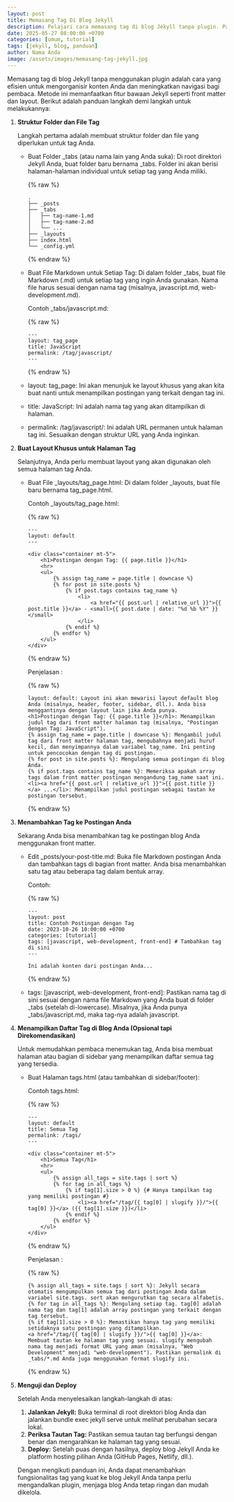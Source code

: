```yaml
---
layout: post
title: Memasang Tag Di Blog Jekyll
description: Pelajari cara memasang tag di blog Jekyll tanpa plugin. Panduan lengkap ini membantu Anda mengorganisir konten dan meningkatkan navigasi blog dengan mudah dan efisien.
date: 2025-05-27 08:00:00 +0700
categories: [umum, tutorial]
tags: [jekyll, blog, panduan]
author: Nama Anda
image: /assets/images/memasang-tag-jekyll.jpg
---
```


Memasang tag di blog Jekyll tanpa menggunakan plugin adalah cara yang efisien untuk mengorganisir konten Anda dan meningkatkan navigasi bagi pembaca. Metode ini memanfaatkan fitur bawaan Jekyll seperti front matter dan layout. Berikut adalah panduan langkah demi langkah untuk melakukannya:

1. **Struktur Folder dan File Tag**

    Langkah pertama adalah membuat struktur folder dan file yang diperlukan untuk tag Anda.

    * Buat Folder _tabs (atau nama lain yang Anda suka): Di root direktori Jekyll Anda, buat folder baru bernama _tabs. Folder ini akan berisi halaman-halaman individual untuk setiap tag yang Anda miliki.

        {% raw %}
        ```
        .
        ├── _posts
        ├── _tabs
        │   ├── tag-name-1.md
        │   ├── tag-name-2.md
        │   └── ...
        ├── _layouts
        ├── index.html
        └── _config.yml
        ```
        {% endraw %}

    * Buat File Markdown untuk Setiap Tag: Di dalam folder _tabs, buat file Markdown (.md) untuk setiap tag yang ingin Anda gunakan. Nama file harus sesuai dengan nama tag (misalnya, javascript.md, web-development.md).

        Contoh _tabs/javascript.md:

        {% raw %}
        ```
        ---
        layout: tag_page
        title: JavaScript
        permalink: /tag/javascript/
        ---
        ```
        {% endraw %}

    * layout: tag_page: Ini akan menunjuk ke layout khusus yang akan kita buat nanti untuk menampilkan postingan yang terkait dengan tag ini.
    * title: JavaScript: Ini adalah nama tag yang akan ditampilkan di halaman.
    * permalink: /tag/javascript/: Ini adalah URL permanen untuk halaman tag ini. Sesuaikan dengan struktur URL yang Anda inginkan.

2. **Buat Layout Khusus untuk Halaman Tag**

    Selanjutnya, Anda perlu membuat layout yang akan digunakan oleh semua halaman tag Anda.

    * Buat File _layouts/tag_page.html: Di dalam folder _layouts, buat file baru bernama tag_page.html.

        Contoh _layouts/tag_page.html:

        {% raw %}
        ```
        ---
        layout: default
        ---

        <div class="container mt-5">
            <h1>Postingan dengan Tag: {{ page.title }}</h1>
            <hr>
            <ul>
                {% assign tag_name = page.title | downcase %}
                {% for post in site.posts %}
                    {% if post.tags contains tag_name %}
                        <li>
                            <a href="{{ post.url | relative_url }}">{{ post.title }}</a> - <small>{{ post.date | date: "%d %b %Y" }}</small>
                        </li>
                    {% endif %}
                {% endfor %}
            </ul>
        </div>
        ```
        {% endraw %}

        Penjelasan :

        {% raw %}
        ```
        layout: default: Layout ini akan mewarisi layout default blog Anda (misalnya, header, footer, sidebar, dll.). Anda bisa menggantinya dengan layout lain jika Anda punya.
        <h1>Postingan dengan Tag: {{ page.title }}</h1>: Menampilkan judul tag dari front matter halaman tag (misalnya, "Postingan dengan Tag: JavaScript").
        {% assign tag_name = page.title | downcase %}: Mengambil judul tag dari front matter halaman tag, mengubahnya menjadi huruf kecil, dan menyimpannya dalam variabel tag_name. Ini penting untuk pencocokan dengan tag di postingan.
        {% for post in site.posts %}: Mengulang semua postingan di blog Anda.
        {% if post.tags contains tag_name %}: Memeriksa apakah array tags dalam front matter postingan mengandung tag_name saat ini.
        <li><a href="{{ post.url | relative_url }}">{{ post.title }}</a> ...</li>: Menampilkan judul postingan sebagai tautan ke postingan tersebut.
        ```
        {% endraw %}

3. **Menambahkan Tag ke Postingan Anda**

    Sekarang Anda bisa menambahkan tag ke postingan blog Anda menggunakan front matter.

    * Edit _posts/your-post-title.md: Buka file Markdown postingan Anda dan tambahkan tags di bagian front matter. Anda bisa menambahkan satu tag atau beberapa tag dalam bentuk array.

        Contoh:

        {% raw %}
        ```
        ---
        layout: post
        title: Contoh Postingan dengan Tag
        date: 2023-10-26 10:00:00 +0700
        categories: [tutorial]
        tags: [javascript, web-development, front-end] # Tambahkan tag di sini
        ---

        Ini adalah konten dari postingan Anda...
        ```
        {% endraw %}

    * tags: [javascript, web-development, front-end]: Pastikan nama tag di sini sesuai dengan nama file Markdown yang Anda buat di folder _tabs (setelah di-lowercase). Misalnya, jika Anda punya _tabs/javascript.md, maka tag-nya adalah javascript.

4. **Menampilkan Daftar Tag di Blog Anda (Opsional tapi Direkomendasikan)**

    Untuk memudahkan pembaca menemukan tag, Anda bisa membuat halaman atau bagian di sidebar yang menampilkan daftar semua tag yang tersedia.

    * Buat Halaman tags.html (atau tambahkan di sidebar/footer):

        Contoh tags.html:

        {% raw %}
        ```
        ---
        layout: default
        title: Semua Tag
        permalink: /tags/
        ---

        <div class="container mt-5">
            <h1>Semua Tag</h1>
            <hr>
            <ul>
                {% assign all_tags = site.tags | sort %}
                {% for tag in all_tags %}
                    {% if tag[1].size > 0 %} {# Hanya tampilkan tag yang memiliki postingan #}
                        <li><a href="/tag/{{ tag[0] | slugify }}/">{{ tag[0] }}</a> ({{ tag[1].size }})</li>
                    {% endif %}
                {% endfor %}
            </ul>
        </div>
        ```
        {% endraw %}

        Penjelasan :

        {% raw %}
        ```
        {% assign all_tags = site.tags | sort %}: Jekyll secara otomatis mengumpulkan semua tag dari postingan Anda dalam variabel site.tags. sort akan mengurutkan tag secara alfabetis.
        {% for tag in all_tags %}: Mengulang setiap tag. tag[0] adalah nama tag dan tag[1] adalah array postingan yang terkait dengan tag tersebut.
        {% if tag[1].size > 0 %}: Memastikan hanya tag yang memiliki setidaknya satu postingan yang ditampilkan.
        <a href="/tag/{{ tag[0] | slugify }}/">{{ tag[0] }}</a>: Membuat tautan ke halaman tag yang sesuai. slugify mengubah nama tag menjadi format URL yang aman (misalnya, "Web Development" menjadi "web-development"). Pastikan permalink di _tabs/*.md Anda juga menggunakan format slugify ini.
        ```
        {% endraw %}

5. **Menguji dan Deploy**

    Setelah Anda menyelesaikan langkah-langkah di atas:

    1. **Jalankan Jekyll:** Buka terminal di root direktori blog Anda dan jalankan bundle exec jekyll serve untuk melihat perubahan secara lokal.
    2. **Periksa Tautan Tag:** Pastikan semua tautan tag berfungsi dengan benar dan mengarahkan ke halaman tag yang sesuai.
    3. **Deploy:** Setelah puas dengan hasilnya, deploy blog Jekyll Anda ke platform hosting pilihan Anda (GitHub Pages, Netlify, dll.).

    Dengan mengikuti panduan ini, Anda dapat menambahkan fungsionalitas tag yang kuat ke blog Jekyll Anda tanpa perlu mengandalkan plugin, menjaga blog Anda tetap ringan dan mudah dikelola.
